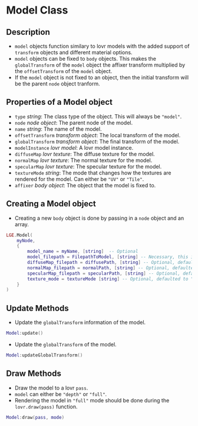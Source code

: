 # Model Class

## Description
* ``model`` objects function similary to lovr models with the added support of ``transform`` objects and different material options.
* ``model`` objects can be fixed to ``body`` objects. This makes the ``globalTransform`` of the ``model`` object the affixer transform multiplied by the ``offsetTransform`` of the ``model`` object.
* If the ``model`` object is not fixed to an object, then the initial transform will be the parent ``node`` object tranform.

## Properties of a Model object
* ``type`` *string*: The class type of the object. This will always be ``"model"``.
* ``node`` *node object*: The parent node of the model.
* ``name`` *string*: The name of the model.
* ``offsetTransform`` *transform object*: The local transform of the model.
* ``globalTransform`` *transform object*: The final transform of the model.
* ``modelInstance`` *lovr model*: A lovr model instance.
* ``diffuseMap`` *lovr texture*: The diffuse texture for the model.
* ``normalMap`` *lovr texture*: The normal texture for the model.
* ``specularMap`` *lovr texture*: The specular texture for the model.
* ``textureMode`` *string*: The mode that changes how the textures are rendered for the model. Can either be ``"UV"`` or ``"Tile"``.
* ``affixer`` *body object*: The object that the model is fixed to.

## Creating a Model object
* Creating a new ``body`` object is done by passing in a ``node`` object and an array.
```lua
LGE.Model(
    myNode,
    {
        model_name = myName, [string]  -- Optional
        model_filepath = FilepathToModel, [string] -- Necessary, this is the filepath to the model
        diffuseMap_filepath = diffusePath, [string] -- Optional, defaulted to brick texture in assets_default
        normalMap_filepath = normalPath, [string] -- Optional, defaulted to brick texture in assets_default
        specularMap_filepath = specularPath, [string] -- Optional, defaulted to brick texture in assets_default
        texture_mode = textureMode [string] -- Optional, defaulted to "UV"
    }
)
```

## Update Methods
* Update the ``globalTransform`` information of the model.
```lua
Model:update()
```
* Update the ``globalTransform`` of the model.
```lua
Model:updateGlobalTransform()
```

## Draw Methods
* Draw the model to a lovr ``pass``.
* ``model`` can either be ``"depth"`` or ``"full"``.
* Rendering the model in ``"full"`` mode should be done during the ``lovr.draw(pass)`` function.
```lua
Model:draw(pass, mode)
```